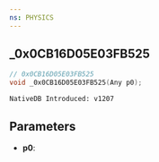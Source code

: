 ```yaml
---
ns: PHYSICS
---
```

## _0x0CB16D05E03FB525

```c
// 0x0CB16D05E03FB525
void _0x0CB16D05E03FB525(Any p0);
```

```
NativeDB Introduced: v1207
```

## Parameters
* **p0**:
